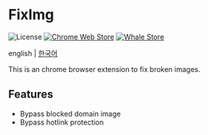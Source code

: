 # FixImg

![License](https://img.shields.io/github/license/Xvezda/chrome-fiximg)
[![Chrome Web Store](https://img.shields.io/chrome-web-store/v/ibiebefadajllkokfgglmkifnmokhdbh)](https://chrome.google.com/webstore/detail/fiximg/ibiebefadajllkokfgglmkifnmokhdbh)
[![Whale Store](https://img.shields.io/endpoint?url=https%3A%2F%2Fapi.xvezda.com%2Fv1%2Fwhale-store%2Fv%2Fccamieeifalippbcdjfokaamepjpjcdo)](https://store.whale.naver.com/detail/ccamieeifalippbcdjfokaamepjpjcdo)

english | [한국어](doc/ko_KR/README.md)

This is an chrome browser extension to fix broken images.


## Features
 * Bypass blocked domain image
 * Bypass hotlink protection